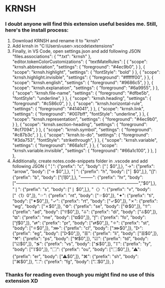 # KRNSH

### I doubt anyone will find this extension useful besides me. Still, here's the install process:

1. Download KRNSH and rename it to "krnsh"
2. Add krnsh in "C:\Users\‹user›\.vscode\extensions"
3. Finally, in VS Code, open settings.json and add following JSON
    "files.associations": {
        "*.txt": "krnsh"
    },
    "editor.tokenColorCustomizations": {
        "textMateRules": [
            {
                "scope": "krnsh.abbreviation",
                "settings": {
                    "foreground": "#4ec9b0",
                }
            },
            {
                "scope": "krnsh.highlight",
                "settings": {
                    "fontStyle": "bold"
                }
            },
            {
                "scope": "krnsh.highlight.invisible",
                "settings": {
                    "foreground": "#ffffff00",
                }
            },
            {
                "scope": "krnsh.english",
                "settings": {
                    "foreground": "#9686c5",
                }
            },
            {
                "scope": "krnsh.explanation",
                "settings": {
                    "foreground": "#6a9955",
                }
            },
            {
                "scope": "krnsh.file-name",
                "settings": {
                    "foreground": "#dfbe5b",
                    "fontStyle": "underline",
                }
            },
            {
                "scope": "krnsh.heading",
                "settings": {
                    "foreground": "#c586c0",
                }
            },
            {
                "scope": "krnsh.horizontal-rule",
                "settings": {
                    "foreground": "#414041",
                }
            },
            {
                "scope": "krnsh.link",
                "settings": {
                    "foreground": "#007bff",
                    "fontStyle": "underline",
                }
            },
            {
                "scope": "krnsh.representation",
                "settings": {
                    "foreground": "#4ec9b0",
                }
            },
            {
                "scope": "krnsh.section-heading",
                "settings": {
                    "foreground": "#cf7094",
                }
            },
            {
                "scope": "krnsh.symbol",
                "settings": {
                    "foreground": "#c87b3c",
                }
            },
            {
                "scope": "krnsh.to-do",
                "settings": {
                    "foreground": "#3da753",
                    "fontStyle": "strikethrough",
                }
            },
            {
                "scope": "krnsh.variable",
                "settings": {
                    "foreground": "#66a1c1",
                }
            },
            {
                "scope": "krnsh.variable.invisible",
                "settings": {
                    "foreground": "#66a1c100",
                }
            },
        ]
    },
4. Additionally, create notes.code-snippets folder in .vscode and add following JSON
{
    "╎": {"prefix": "c", "body": ["╎ $0",],},
    "→": {"prefix": "arrow", "body": ["→ $0",],},
    "│": {"prefix": "h", "body": ["│ $0",],},
    "⟮⟯": {"prefix": "b", "body": ["⟮$1⟯$0",],},
    "⸻": {"prefix": "hr", "body": ["⸻⸻⸻⸻⸻⸻⸻⸻⸻⸻","$0"],},
    "❘": {"prefix": "s", "body": ["❘ $0",],},
    "〈〉": {"prefix": "v", "body": ["〈$1〉$0",]},
    "☞": {"prefix": "nt", "body": ["☞$0",]},
    "✦": {"prefix": "ti", "body": ["✦$0",]},
    "✓": {"prefix": "rt", "body": ["✓$0",]},
    "✗": {"prefix": "wg", "body": ["✗$0",]},
    "⚙": {"prefix": "se", "body": ["⚙$0",]},
    "⥣": {"prefix": "ad", "body": ["⥣$0",]},
    "⥥": {"prefix": "di", "body": ["⥥$0",]},
    "⧉": {"prefix": "me", "body": ["⧉$0",]},
    "ƒ": {"prefix": "fo", "body": ["ƒ$0",]},
    "⇄": {"prefix": "pr", "body": ["⇄$0",]},
    "⚛": {"prefix": "st", "body": ["⚛$0",]},
    "⋙": {"prefix": "cl", "body": ["⋙$0",]},
    "▷": {"prefix": "eg", "body": ["▷$0",]},
    "☰": {"prefix": "li", "body": ["☰$0",]},
    "⚒": {"prefix": "ps", "body": ["⚒$0",]},
    "☑": {"prefix": "td", "body": ["☑$0",]},
    "≶": {"prefix": "vs", "body": ["≶$0",]},
    "𝕋": {"prefix": "ty", "body": ["𝕋$0",]},
    "🗔": {"prefix": "ou", "body": ["🗔$0",]},
    "⚠": {"prefix": "er", "body": ["⚠$0",]},
    "⌘": {"prefix": "sh", "body": ["⌘$0",]},
    "⛶": {"prefix": "fg", "body": ["⛶$0",]},
}

### Thanks for reading even though you might find no use of this extension XD
